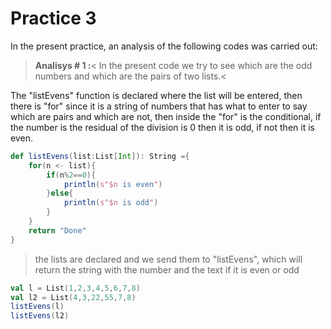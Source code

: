 
# Practice 3

In the present practice, an analysis of the following codes was carried out:

>**Analisys # 1 :**<
>In the present code we try to see which are the odd numbers and which are the pairs of two lists.<

The "listEvens" function is declared where the list will be entered, then there is "for" since it is a string of numbers that has what to enter to say which are pairs and which are not, then inside the "for" is the conditional, if the number is the residual of the division is 0 then it is odd, if not then it is even.
```scala
def listEvens(list:List[Int]): String ={
    for(n <- list){
        if(n%2==0){
            println(s"$n is even")
        }else{
            println(s"$n is odd")
        }
    }
    return "Done"
}
```
>the lists are declared and we send them to "listEvens", which will return the string with the number and the text if it is even or odd
```scala
val l = List(1,2,3,4,5,6,7,8)
val l2 = List(4,3,22,55,7,8)
listEvens(l)
listEvens(l2)
```
